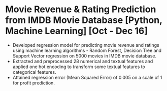 # Movie Revenue & Rating Prediction from IMDB Movie Database [Python, Machine Learning]	[Oct - Dec 16]
-	Developed regression model for predicting movie revenue and ratings using machine learning algorithms - Random Forest, Decision Tree and Support Vector regression on 5000 movies in IMDB movie database.
-	Extracted and preprocessed 28 numerical and textual features and applied one hot encoding to transform some textual features to categorical features.
-	Attained regression error (Mean Squared Error) of 0.005 on a scale of 1 for profit prediction.
